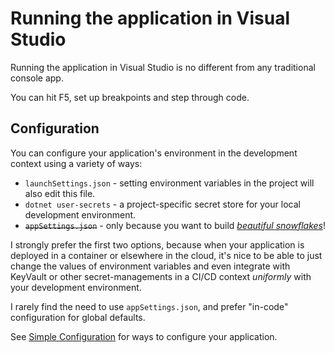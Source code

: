 # Running the application in Visual Studio

Running the application in Visual Studio is no different from any traditional console app.

You can hit F5, set up breakpoints and step through code.

## Configuration

You can configure your application's environment in the development context using a variety of ways:

* `launchSettings.json` - setting environment variables in the project will also edit this file.
* `dotnet user-secrets` - a project-specific secret store for your local development environment.
* ~~`appSettings.json`~~ - only because you want to build [_beautiful snowflakes_](https://martinfowler.com/bliki/SnowflakeServer.html)!

I strongly prefer the first two options, because when your application is deployed in a container or elsewhere in the cloud, it's nice to be able to just change the values of environment variables and even integrate with KeyVault or other secret-managements in a CI/CD context *uniformly* with your development environment.

I rarely find the need to use `appSettings.json`, and prefer "in-code" configuration for global defaults.

See [Simple Configuration](config-simple-configuration.md) for ways to configure your application.
